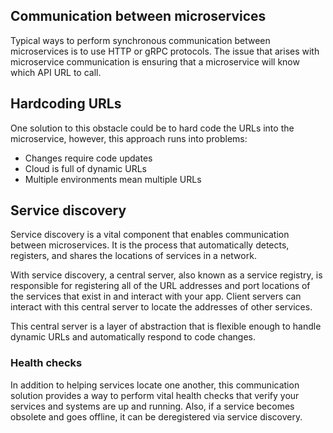 ## Communication between microservices

Typical ways to perform synchronous communication between microservices is to use HTTP or gRPC protocols. The issue that arises with microservice communication is ensuring that a microservice will know which API URL to call.

## Hardcoding URLs

One solution to this obstacle could be to hard code the URLs into the microservice, however, this approach runs into problems:

- Changes require code updates
- Cloud is full of dynamic URLs
- Multiple environments mean multiple URLs

## Service discovery

Service discovery is a vital component that enables communication between microservices. It is the process that automatically detects, registers, and shares the locations of services in a network.

With service discovery, a central server, also known as a service registry, is responsible for registering all of the URL addresses and port locations of the services that exist in and interact with your app. Client servers can interact with this central server to locate the addresses of other services.

This central server is a layer of abstraction that is flexible enough to handle dynamic URLs and automatically respond to code changes.

### Health checks

In addition to helping services locate one another, this communication solution provides a way to perform vital health checks that verify your services and systems are up and running. Also, if a service becomes obsolete and goes offline, it can be deregistered via service discovery.
